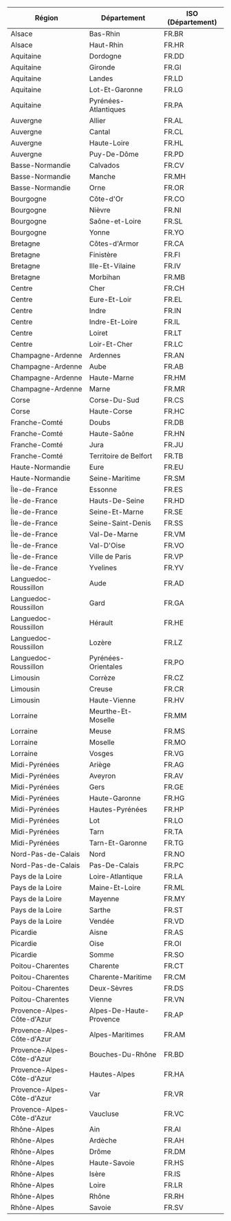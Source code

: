 |Région|Département|ISO (Département)|
|---|---|---|
|Alsace|Bas-Rhin|FR.BR|
|Alsace|Haut-Rhin|FR.HR|
|Aquitaine|Dordogne|FR.DD|
|Aquitaine|Gironde|FR.GI|
|Aquitaine|Landes|FR.LD|
|Aquitaine|Lot-Et-Garonne|FR.LG|
|Aquitaine|Pyrénées-Atlantiques|FR.PA|
|Auvergne|Allier|FR.AL|
|Auvergne|Cantal|FR.CL|
|Auvergne|Haute-Loire|FR.HL|
|Auvergne|Puy-De-Dôme|FR.PD|
|Basse-Normandie|Calvados|FR.CV|
|Basse-Normandie|Manche|FR.MH|
|Basse-Normandie|Orne|FR.OR|
|Bourgogne|Côte-d'Or|FR.CO|
|Bourgogne|Nièvre|FR.NI|
|Bourgogne|Saône-et-Loire|FR.SL|
|Bourgogne|Yonne|FR.YO|
|Bretagne|Côtes-d'Armor|FR.CA|
|Bretagne|Finistère|FR.FI|
|Bretagne|Ille-Et-Vilaine|FR.IV|
|Bretagne|Morbihan|FR.MB|
|Centre|Cher|FR.CH|
|Centre|Eure-Et-Loir|FR.EL|
|Centre|Indre|FR.IN|
|Centre|Indre-Et-Loire|FR.IL|
|Centre|Loiret|FR.LT|
|Centre|Loir-Et-Cher|FR.LC|
|Champagne-Ardenne|Ardennes|FR.AN|
|Champagne-Ardenne|Aube|FR.AB|
|Champagne-Ardenne|Haute-Marne|FR.HM|
|Champagne-Ardenne|Marne|FR.MR|
|Corse|Corse-Du-Sud|FR.CS|
|Corse|Haute-Corse|FR.HC|
|Franche-Comté|Doubs|FR.DB|
|Franche-Comté|Haute-Saône|FR.HN|
|Franche-Comté|Jura|FR.JU|
|Franche-Comté|Territoire de Belfort|FR.TB|
|Haute-Normandie|Eure|FR.EU|
|Haute-Normandie|Seine-Maritime|FR.SM|
|Île-de-France|Essonne|FR.ES|
|Île-de-France|Hauts-De-Seine|FR.HD|
|Île-de-France|Seine-Et-Marne|FR.SE|
|Île-de-France|Seine-Saint-Denis|FR.SS|
|Île-de-France|Val-De-Marne|FR.VM|
|Île-de-France|Val-D'Oise|FR.VO|
|Île-de-France|Ville de Paris|FR.VP|
|Île-de-France|Yvelines|FR.YV|
|Languedoc-Roussillon|Aude|FR.AD|
|Languedoc-Roussillon|Gard|FR.GA|
|Languedoc-Roussillon|Hérault|FR.HE|
|Languedoc-Roussillon|Lozère|FR.LZ|
|Languedoc-Roussillon|Pyrénées-Orientales|FR.PO|
|Limousin|Corrèze|FR.CZ|
|Limousin|Creuse|FR.CR|
|Limousin|Haute-Vienne|FR.HV|
|Lorraine|Meurthe-Et-Moselle|FR.MM|
|Lorraine|Meuse|FR.MS|
|Lorraine|Moselle|FR.MO|
|Lorraine|Vosges|FR.VG|
|Midi-Pyrénées|Ariège|FR.AG|
|Midi-Pyrénées|Aveyron|FR.AV|
|Midi-Pyrénées|Gers|FR.GE|
|Midi-Pyrénées|Haute-Garonne|FR.HG|
|Midi-Pyrénées|Hautes-Pyrénées|FR.HP|
|Midi-Pyrénées|Lot|FR.LO|
|Midi-Pyrénées|Tarn|FR.TA|
|Midi-Pyrénées|Tarn-Et-Garonne|FR.TG|
|Nord-Pas-de-Calais|Nord|FR.NO|
|Nord-Pas-de-Calais|Pas-De-Calais|FR.PC|
|Pays de la Loire|Loire-Atlantique|FR.LA|
|Pays de la Loire|Maine-Et-Loire|FR.ML|
|Pays de la Loire|Mayenne|FR.MY|
|Pays de la Loire|Sarthe|FR.ST|
|Pays de la Loire|Vendée|FR.VD|
|Picardie|Aisne|FR.AS|
|Picardie|Oise|FR.OI|
|Picardie|Somme|FR.SO|
|Poitou-Charentes|Charente|FR.CT|
|Poitou-Charentes|Charente-Maritime|FR.CM|
|Poitou-Charentes|Deux-Sèvres|FR.DS|
|Poitou-Charentes|Vienne|FR.VN|
|Provence-Alpes-Côte-d'Azur|Alpes-De-Haute-Provence|FR.AP|
|Provence-Alpes-Côte-d'Azur|Alpes-Maritimes|FR.AM|
|Provence-Alpes-Côte-d'Azur|Bouches-Du-Rhône|FR.BD|
|Provence-Alpes-Côte-d'Azur|Hautes-Alpes|FR.HA|
|Provence-Alpes-Côte-d'Azur|Var|FR.VR|
|Provence-Alpes-Côte-d'Azur|Vaucluse|FR.VC|
|Rhône-Alpes|Ain|FR.AI|
|Rhône-Alpes|Ardèche|FR.AH|
|Rhône-Alpes|Drôme|FR.DM|
|Rhône-Alpes|Haute-Savoie|FR.HS|
|Rhône-Alpes|Isère|FR.IS|
|Rhône-Alpes|Loire|FR.LR|
|Rhône-Alpes|Rhône|FR.RH|
|Rhône-Alpes|Savoie|FR.SV|
